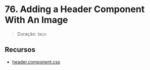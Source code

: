 # 76. Adding a Header Component With An Image

> Duração: `5min`

## Recursos
- [header.component.css](https://github.com/mschwarzmueller/angular-complete-guide-course-resources/blob/main/attachments/04-essentials-practice/header.component.css)
